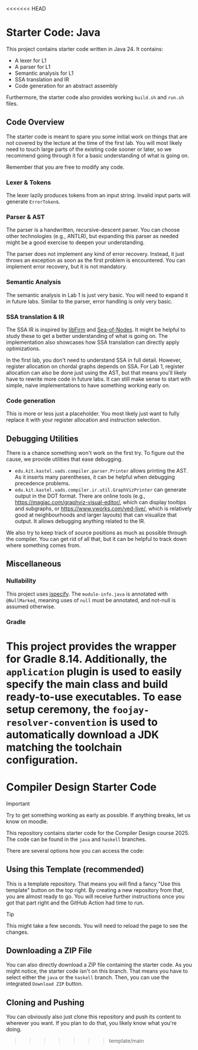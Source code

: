 <<<<<<< HEAD
# Starter Code: Java

This project contains starter code written in Java 24.
It contains:

- A lexer for L1
- A parser for L1
- Semantic analysis for L1
- SSA translation and IR
- Code generation for an abstract assembly

Furthermore, the starter code also provides working `build.sh` and `run.sh` files.

## Code Overview

The starter code is meant to spare you some initial work on things that are not covered
by the lecture at the time of the first lab.
You will most likely need to touch large parts of the existing code sooner or later,
so we recommend going through it for a basic understanding of what is going on.

Remember that you are free to modify any code.

### Lexer & Tokens

The lexer lazily produces tokens from an input string.
Invalid input parts will generate `ErrorToken`s.

### Parser & AST

The parser is a handwritten, recursive-descent parser.
You can choose other technologies (e.g., ANTLR), but expanding this parser as needed
might be a good exercise to deepen your understanding.

The parser does not implement any kind of error recovery.
Instead, it just throws an exception as soon as the first problem is encountered.
You can implement error recovery, but it is not mandatory.

### Semantic Analysis

The semantic analysis in Lab 1 is just very basic.
You will need to expand it in future labs.
Similar to the parser, error handling is only very basic.

### SSA translation & IR

The SSA IR is inspired by [libFirm](https://libfirm.github.io/) and [Sea-of-Nodes](https://github.com/SeaOfNodes/).
It might be helpful to study these to get a better understanding of what is going on.
The implementation also showcases how SSA translation can directly apply optimizations.

In the first lab, you don't need to understand SSA in full detail.
However, register allocation on chordal graphs depends on SSA.
For Lab 1, register allocation can also be done just using the AST,
but that means you'll likely have to rewrite more code in future labs.
It can still make sense to start with simple, naive implementations to have something working early on.

### Code generation

This is more or less just a placeholder.
You most likely just want to fully replace it with your register allocation and instruction selection.

## Debugging Utilities

There is a chance something won't work on the first try.
To figure out the cause, we provide utilities that ease debugging.

- `edu.kit.kastel.vads.compiler.parser.Printer` allows printing the AST.
  As it inserts many parentheses, it can be helpful when debugging precedence problems.
- `edu.kit.kastel.vads.compiler.ir.util.GraphVizPrinter` can generate output in
  the DOT format. There are online tools (e.g.,
  <https://magjac.com/graphviz-visual-editor/>, which can display tooltips and
  subgraphs, or https://www.yworks.com/yed-live/, which is relatively good at
  neighbourhoods and larger layouts) that can visualize that output.
  It allows debugging anything related to the IR.

We also try to keep track of source positions as much as possible through the compiler.
You can get rid of all that, but it can be helpful to track down where something comes from.

## Miscellaneous

### Nullability

This project uses [jspecify](https://jspecify.dev/).
The `module-info.java` is annotated with `@NullMarked`,
meaning uses of `null` must be annotated, and not-null is assumed otherwise.

### Gradle

This project provides the wrapper for Gradle 8.14.
Additionally, the `application` plugin is used to easily specify the main class and build ready-to-use executables.
To ease setup ceremony,
the `foojay-resolver-convention` is used to automatically download a JDK matching the toolchain configuration.
=======
# Compiler Design Starter Code

> [!IMPORTANT]
> Try to get something working as early as possible.
> If anything breaks, let us know on moodle.

This repository contains starter code for the Compiler Design course 2025.
The code can be found in the `java` and `haskell` branches.

There are several options how you can access the code:

## Using this Template (recommended)

This is a template repository.
That means you will find a fancy "Use this template" button on the top right.
By creating a new repository from that, you are almost ready to go.
You will receive further instructions once you got that part right and the GitHub Action
had time to run.

> [!TIP]
> This might take a few seconds. You will need to reload the page to see the changes.

## Downloading a ZIP File

You can also directly download a ZIP file containing the starter code.
As you might notice, the starter code isn't on this branch.
That means you have to select either the `java` or the `haskell` branch.
Then, you can use the integrated `Download ZIP` button.

## Cloning and Pushing

You can obviously also just clone this repository and push its content to wherever you want.
If you plan to do that, you likely know what you're doing.
>>>>>>> template/main
